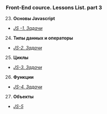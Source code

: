 ### Front-End cource. Lessons List. part 3

23. **Основы Javascript**
* _[JS -1. Задачи](https://n-lash.github.io/beetroot-JS/JS-1_Basics/)_
24. **Типы данных и операторы**
* _[JS-2. Задачи](https://n-lash.github.io/beetroot-JS/JS-2_Data-types-and-operators/)_
25. **Циклы**
* _[JS-3. Задачи]()_
26. **Функции**
* _[JS-4. Задачи]()_
27. **Объекты**
* _[JS-5]()_

